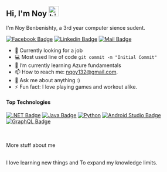## Hi, I'm Noy <img src="https://user-images.githubusercontent.com/1303154/88677602-1635ba80-d120-11ea-84d8-d263ba5fc3c0.gif" width="28px" alt="hi">

I'm Noy Benbenishty, a 3rd year computer sience sudent.

[![Facebook Badge](https://img.shields.io/badge/-NoyBenbenishty-1ca0f1?style=flat&labelColor=1ca0f1&logo=facebook&logoColor=white&link=https://facebook.com/noy.benbenishty/)](https://facebook.com/noy.benbenishty/) [![Linkedin Badge](https://img.shields.io/badge/-Noy-0e76a8?style=flat&labelColor=0e76a8&logo=linkedin&logoColor=white)](https://www.linkedin.com/in/noy-benbenishty/) [![Mail Badge](https://img.shields.io/badge/-nqoy-c0392b?style=flat&labelColor=c0392b&logo=gmail&logoColor=white)](mailto:nqoy132@gmail.com)

<!-- TODO:  -->

- 🔭 Currently looking for a job
- :computer: Most used line of code `git commit -m "Initial Commit"`
- 🌱 I’m currently learning Azure fundamentals
- 📫 How to reach me: nqoy132@gmail.com.
- 💬 Ask me about anything :)
- ⚡ Fun fact: I love playing games and workout alike.

#### Top Technologies

<!-- TODO: Make technologies links takes you to repositories -->

[![.NET Badge](https://img.shields.io/badge/-.NET-61DBFB?style=for-the-badge&labelColor=black&logo=Csharp&logoColor=61DBFB)](#) [![Java Badge](https://img.shields.io/badge/-Java-F0DB4F?style=for-the-badge&labelColor=black&logo=java&logoColor=F0DB4F)](#) [![Python](https://img.shields.io/badge/-Python-007acc?style=for-the-badge&labelColor=black&logo=Python&logoColor=007acc)](#) [![Android Studio Badge](https://img.shields.io/badge/-AndroidStudio-3C873A?style=for-the-badge&labelColor=black&logo=AndroidStudio&logoColor=3C873A)](#) [![GraphQL Badge](https://img.shields.io/badge/-GraphQl-e535ab?style=for-the-badge&labelColor=black&logo=node.js&logoColor=e535ab)](#)

<br />
<br />

<summary>
  More stuff about me
</summary>

<br >

I love learning new things and To expand my knowledge limits.

<!--
#### Bizness
- :paperclip: [My Resume/CV](https://github.com/ipenywis/ipenywis/blob/master/resumes/resume%20v1.0.pdf)
- :email: nqoy132@gmail.com

### Hi there 👋

**nqoy/nqoy** is a ✨ _special_ ✨ repository because its `README.md` (this file) appears on your GitHub profile.

Here are some ideas to get you started:

- 🔭 I’m currently working on ...
- 🌱 I’m currently learning ...
- 👯 I’m looking to collaborate on ...
- 🤔 I’m looking for help with ...
- 💬 Ask me about ...
- 📫 How to reach me: ...
- 😄 Pronouns: ...
- ⚡ Fun fact: ...
-->
